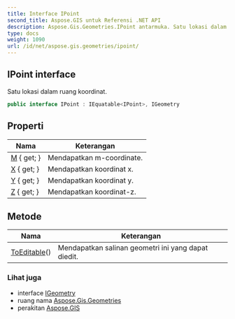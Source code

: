```yaml
---
title: Interface IPoint
second_title: Aspose.GIS untuk Referensi .NET API
description: Aspose.Gis.Geometries.IPoint antarmuka. Satu lokasi dalam ruang koordinat.
type: docs
weight: 1090
url: /id/net/aspose.gis.geometries/ipoint/
---
```

## IPoint interface

Satu lokasi dalam ruang koordinat.

```csharp
public interface IPoint : IEquatable<IPoint>, IGeometry
```

## Properti

| Nama | Keterangan |
| --- | --- |
| [M](../../aspose.gis.geometries/ipoint/m/) { get; } | Mendapatkan m-coordinate. |
| [X](../../aspose.gis.geometries/ipoint/x/) { get; } | Mendapatkan koordinat x. |
| [Y](../../aspose.gis.geometries/ipoint/y/) { get; } | Mendapatkan koordinat y. |
| [Z](../../aspose.gis.geometries/ipoint/z/) { get; } | Mendapatkan koordinat-z. |

## Metode

| Nama | Keterangan |
| --- | --- |
| [ToEditable](../../aspose.gis.geometries/ipoint/toeditable/)() | Mendapatkan salinan geometri ini yang dapat diedit. |

### Lihat juga

* interface [IGeometry](../igeometry/)
* ruang nama [Aspose.Gis.Geometries](../../aspose.gis.geometries/)
* perakitan [Aspose.GIS](../../)



